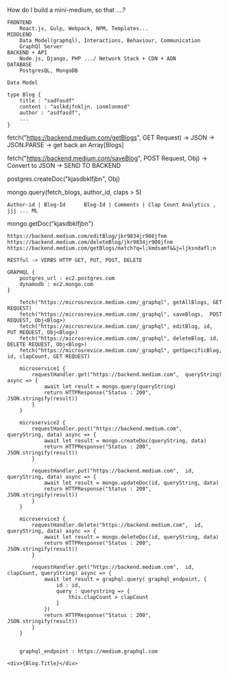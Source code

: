 How do I build a mini-medium, so that ....?

```
FRONTEND 
    React.js, Gulp, Webpack, NPM, Templates...
MIDDLEND 
    Data Model(graphql), Interactions, Behaviour, Communication
    GraphQl Server
BACKEND + API
    Node.js, Django, PHP .../ Network Stack + CDN + ADN
DATABASE
    PostgresQL, MongoDB
```

```
Data Model 

type Blog {
    title : "sadfasdf"
    content : "aslkdjfnkljn. ionmlonmsd"
    author : "asdfasdf", 
    ...
}
```

fetch("https://backend.medium.com/getBlogs", GET Request) -> JSON -> JSON.PARSE -> get back an Array[Blogs]

fetch("https://backend.medium.com/saveBlog", POST Request, Obj<Blog>) -> Convert to JSON -> SEND TO BACKEND 

postgres.createDoc("kjasdbklfjbn", Obj<Blog>) 

mongo.query(fetch_blogs, author_id, claps > 5)

```
Author-id | Blog-Id      Blog-Id | Comments | Clap Count Analytics , jjj ... ML
```

mongo.getDoc("kjasdbklfjbn") 


```
https://backend.medium.com/editBlog/jkr9834jr908jfnm
https://backend.medium.com/deleteBlog/jkr9834jr908jfnm
https://backend.medium.com/getBlogs/match?q=l;kmdsamf&&j=ljksndafl;n
```

```
RESTful -> VERBS HTTP GET, PUT, POST, DELETE
```

```
GRAPHQL {
    postgres_url : ec2.postgres.com
    dynamodb : ec2.mongo.com
}
```


```FRONTEND
    fetch("https://microsrevice.medium.com/_graphql", getAllBlogs, GET REQUEST)
    fetch("https://microsrevice.medium.com/_graphql", saveBlogs,  POST REQUEST, Obj<Blog>)
    fetch("https://microsrevice.medium.com/_graphql", editBlog, id, PUT REQUEST, Obj<Blog>)
    fetch("https://microsrevice.medium.com/_graphql", deleteBlog, id, DELETE REQUEST, Obj<Blog>)
    fetch("https://microsrevice.medium.com/_graphql", getSpecificBlog, id, clapCount, GET REQUEST)
```

```BACKEND
    microservice1 {
        requestHandler.get("https://backend.medium.com",  queryString) async => {
            await let result = mongo.query(queryString)
            return HTTPResponse("Status : 200", JSON.stringify(result))
        }
    }  

    microservice2 {
        requestHandler.post("https://backend.medium.com",  queryString, data) async => {
            await let result = mongo.createDoc(queryString, data)
            return HTTPResponse("Status : 200", JSON.stringify(result))
        }

        requestHandler.put("https://backend.medium.com",  id, queryString, data) async => {
            await let result = mongo.updateDoc(id, queryString, data)
            return HTTPResponse("Status : 200", JSON.stringify(result))
        }
    }
    
    microservice3 {
        requestHandler.delete("https://backend.medium.com",  id, queryString, data) async => {
            await let result = mongo.deleteDoc(id, queryString, data)
            return HTTPResponse("Status : 200", JSON.stringify(result))
        }

        requestHandler.get("https://backend.medium.com",  id, clapCount, queryString) async => {
            await let result = graphql.query( graphql_endpoint, {
                id : id, 
                query : querystring => {
                    this.clapCount > clapCount
                }
            })
            return HTTPResponse("Status : 200", JSON.stringify(result))
        }
    }


    graphql_endpoint : https://medium.graphql.com
```

```<div>{Blog.Title}</div>```
